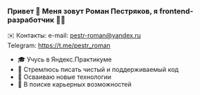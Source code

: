 ### Привет 👋 Меня зовут Роман Пестряков, я frontend-разработчик 👨‍💻
✉️ Контакты:
e-mail: pestr-roman@yandex.ru</br>
Telegram: https://t.me/pestr_roman</br>

- 🎓 Учусь в Яндекс.Практикуме
- 💎 Стремлюсь писать чистый и поддерживаемый код
- 🚀 Осваиваю новые технологии
- 💼 В поиске карьерных возможностей
